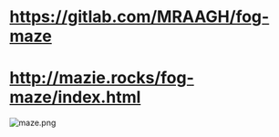# https://gitlab.com/MRAAGH/fog-maze

# http://mazie.rocks/fog-maze/index.html

![maze.png](https://img.ourl.ca/maze.png)
